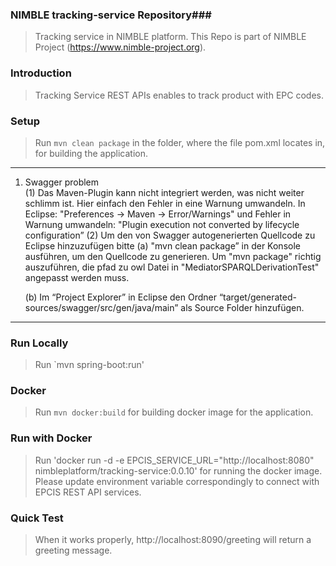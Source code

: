### NIMBLE tracking-service Repository###
> Tracking service in NIMBLE platform. This Repo is part of NIMBLE Project (https://www.nimble-project.org).

### Introduction ###
> Tracking Service REST APIs enables to track product with EPC codes.

### Setup ###

> Run `mvn clean package` in the folder, where the file pom.xml locates in, for building the application.

-------------------------------------------------
1. Swagger problem  
(1) Das Maven-Plugin kann nicht integriert werden, was nicht weiter schlimm ist. Hier einfach den Fehler in eine Warnung umwandeln.
In Eclipse: "Preferences -> Maven -> Error/Warnings" und Fehler in Warnung umwandeln: "Plugin execution not converted by lifecycle configuration”
(2) Um den von Swagger autogenerierten Quellcode zu Eclipse hinzuzufügen bitte
	(a) "mvn clean package” in der Konsole ausführen, um den Quellcode zu generieren. Um "mvn package" richtig auszuführen, die pfad zu owl Datei in "MediatorSPARQLDerivationTest" angepasst werden muss.
	
	(b) Im “Project Explorer” in Eclipse den Ordner “target/generated-sources/swagger/src/gen/java/main” als Source Folder hinzufügen.
-------------------------------------------

### Run Locally ###

> Run `mvn spring-boot:run' 

### Docker ###

> Run `mvn docker:build` for building docker image for the application.

### Run with Docker ###

> Run 'docker run -d -e EPCIS_SERVICE_URL="http://localhost:8080" nimbleplatform/tracking-service:0.0.10' for running the docker image. Please update environment variable correspondingly to connect with EPCIS REST API services.  

### Quick Test ###
> When it works properly, http://localhost:8090/greeting will return a greeting message.










